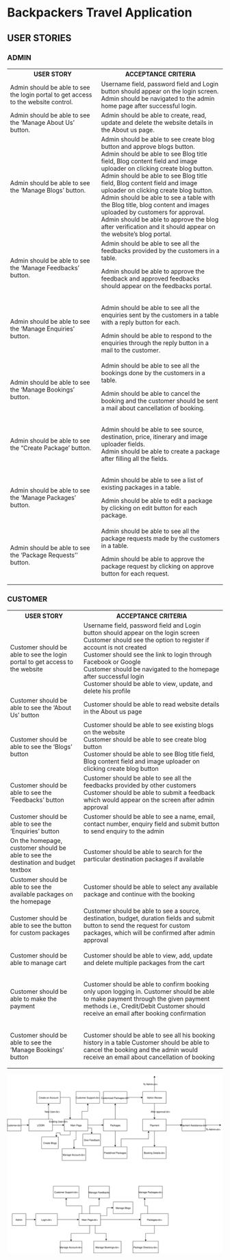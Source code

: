 <h1>Backpackers Travel Application</h1>
<h2>USER STORIES</h2>
<h3>ADMIN</h3>
<table>
 <th>USER STORY</th>
 <th>ACCEPTANCE CRITERIA</th>
 <tr><td>Admin should be able to see the login portal to get access to the website control.</td>
   <td>Username field, password field and Login button should appear on the login screen. <br> 
   Admin should be navigated to the admin home page after successful login.</td></tr>

<tr> <td> 
Admin should be able to see the ‘Manage About Us’ button. </td>
  <td> 
Admin should be able to create, read, update and delete the website details in the About us page.</td>
  </tr>



<tr> <td>
Admin should be able to see the ‘Manage Blogs’ button. </td>
  <td>
Admin should be able to see create blog button and approve blogs button.  <br> 
Admin should be able to see Blog title field, Blog content field and image uploader on clicking create blog button. <br> 
Admin should be able to see Blog title field, Blog content field and image uploader on clicking create blog button.<br> 
Admin should be able to see a table with the Blog title, blog content and images uploaded by customers for approval.<br> 
Admin should be able to approve the blog after verification and it should appear on the website’s blog portal. </td> </tr>
  
  <tr> <td> 
Admin should be able to see the ‘Manage Feedbacks’ button.</td>
  <td>Admin should be able to see all the feedbacks provided by the customers in a table. <br> 

Admin should be able to approve the feedback and approved feedbacks should appear on the feedbacks portal.  </td> </tr>
  
  <tr> <td>
Admin should be able to see the ‘Manage Enquiries’ button. </td>
  <td> 

Admin should be able to see all the enquiries sent by the customers in a table with a reply button for each. <br> 



Admin should be able to respond to the enquiries through the reply button in a mail to the customer. </td> </tr>

<tr> <td> 
Admin should be able to see the ‘Manage Bookings’ button.</td>
  <td>
Admin should be able to see all the bookings done by the customers in a table. <br>  

Admin should be able to cancel the booking and the customer should be sent a mail about cancellation of booking.</td> </tr>

<tr> <td>

Admin should be able to see the “Create Package’ button. </td>
  <td>

Admin should be able to see source, destination, price, itinerary and image uploader fields. <br> 
Admin should be able to create a package after filling all the fields. </td> </tr>


<tr> <td> Admin should be able to see the ‘Manage Packages’ button.</td>
  <td> 

Admin should be able to see a list of existing packages in a table. <br> 

Admin should be able to edit a package by clicking on edit button for each package. </td> </tr>
  
  
  <tr> <td>
Admin should be able to see the ‘Package Requests’’ button. </td>
  <td> 
Admin should be able to see all the package requests made by the customers in a table. <br> 


Admin should be able to approve the package request by clicking on approve button for each request.</td> </tr>
  
</table>

<h3>CUSTOMER</h3>

<table>
  <th>USER STORY</th>
  <th>ACCEPTANCE CRITERIA</th>
  
  <tr>
  <td>
    Customer should be able to see the login portal to get access to the website
  </td>
  <td>
    Username field, password field and Login button should appear on the login screen<br>
    Customer should see the option to register if account is not created<br>
    Customer should see the link to login through Facebook or Google<br>
    Customer should be navigated to the homepage after successful login<br>
    Customer should be able to view, update, and delete his profile<br>
  </td>  
  </tr>
  
  <tr>
  <td>
    Customer should be able to see the ‘About Us’ button
  </td>
  
  <td>
    Customer should be able to read website details in the About us page
  </td>
  </tr>
  
  <tr>
  <td>
    Customer should be able to see the ‘Blogs’ button
  </td>
  
  <td>
    Customer should be able to see existing blogs on the website<br>
    Customer should be able to see create blog button<br>
    Customer should be able to see Blog title field, Blog content field and image uploader on clicking create blog button<br>
  </td>
  </tr>
  
  <tr>
  <td>
    Customer should be able to see the ‘Feedbacks’ button
  </td>
  
  <td>
    Customer should be able to see all the feedbacks provided by other customers <br>
    Customer should be able to submit a feedback which would appear on the screen after admin approval<br>
  </td>
  </tr>
  
  <tr>
  <td>
    Customer should be able to see the ‘Enquiries’ button
  </td>
  
  <td>
    Customer should be able to see a name, email, contact number, enquiry field and submit button to send enquiry to the admin 
  </td>
  </tr>
  
  <tr>
  <td>
    On the homepage, customer should be able to see the destination and budget textbox

  </td>
  
  <td>
   Customer should be able to search for the particular destination packages if available
</td>
  </tr>
  
   <tr>
  <td>
   Customer should be able to see the available packages on the homepage
  </td>
  
  <td>
   Customer should be able to select any available package and continue with the booking
</td>
  </tr>
  
  <tr>
  <td>
   Customer should be able to see the button for custom packages
</td>
  
  <td>
   Customer should be able to see a source, destination, budget, duration fields and submit button to send the request for custom packages, which will be confirmed after admin approval
</td>
  </tr>
  
  <tr>
  <td>
   Customer should be able to manage cart
</td>
  
  <td>
  
Customer should be able to view, add, update and delete multiple packages from the cart

</td>
  </tr>
  
  
   <tr>
  <td>
   
Customer should be able to make the payment
</td>
  
  <td>
  
Customer should be able to confirm booking only upon logging in.
Customer should be able to make payment through the given payment methods i.e., Credit/Debit
Customer should receive an email after booking confirmation

</td>
  </tr>
  
  <tr>
  <td>
   Customer should be able to see the ‘Manage Bookings’ button
</td>
  
  <td>
  
Customer should be able to see all his booking history in a table
Customer should be able to cancel the booking and the admin would  receive an email about cancellation of booking

</td>
  </tr>
  
  
</table>

<img src="./ddd.svg">
